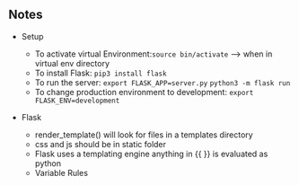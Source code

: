 <h2>Notes</h2>

* Setup
    * To activate virtual Environment:`source bin/activate` --> when in virtual env directory   
    * To install Flask: `pip3 install flask`  
    * To run the server: `export FLASK_APP=server.py`
    `python3 -m flask run`  
    * To change production environment to development:
    `export FLASK_ENV=development`
    
* Flask
    * render_template() will look for files in a templates directory
    * css and js should be in static folder
    * Flask uses a templating engine anything in {{ }} is evaluated as python
    * Variable Rules